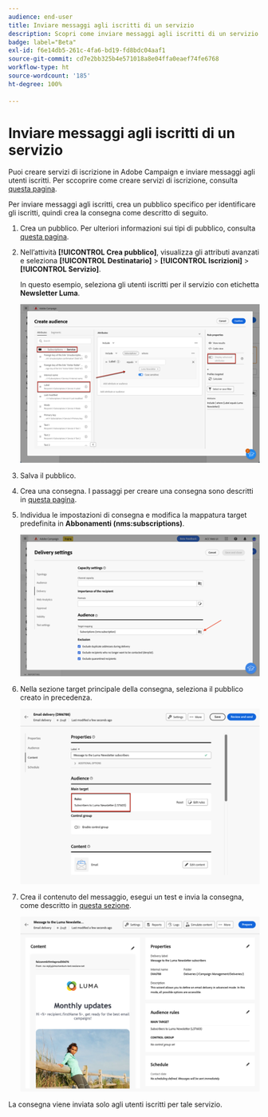 ```yaml
---
audience: end-user
title: Inviare messaggi agli iscritti di un servizio
description: Scopri come inviare messaggi agli iscritti di un servizio
badge: label="Beta"
exl-id: f6e14db5-261c-4fa6-bd19-fd8bdc04aaf1
source-git-commit: cd7e2bb325b4e571018a8e04ffa0eaef74fe6768
workflow-type: ht
source-wordcount: '185'
ht-degree: 100%

---
```


# Inviare messaggi agli iscritti di un servizio

Puoi creare servizi di iscrizione in Adobe Campaign e inviare messaggi agli utenti iscritti. Per sccoprire come creare servizi di iscrizione, consulta [questa pagina](../audience//manage-services.md#create-service).

Per inviare messaggi agli iscritti, crea un pubblico specifico per identificare gli iscritti, quindi crea la consegna come descritto di seguito.

1. Crea un pubblico. Per ulteriori informazioni sui tipi di pubblico, consulta [questa pagina](../audience/create-audience.md).

1. Nell’attività **[!UICONTROL Crea pubblico]**, visualizza gli attributi avanzati e seleziona **[!UICONTROL Destinatario]** > **[!UICONTROL Iscrizioni]** > **[!UICONTROL Servizio]**.

   In questo esempio, seleziona gli utenti iscritti per il servizio con etichetta **Newsletter Luma**.

   ![](assets/service-audience-subscribers.png)

1. Salva il pubblico.
1. Crea una consegna. I passaggi per creare una consegna sono descritti in [questa pagina](../msg/gs-messages.md#create-delivery).
1. Individua le impostazioni di consegna e modifica la mappatura target predefinita in **Abbonamenti (nms:subscriptions)**.

   ![](assets/service-delivery-change-mapping.png)

1. Nella sezione target principale della consegna, seleziona il pubblico creato in precedenza.

   ![](assets/service-delivery-targeting-subscribers.png)

1. Crea il contenuto del messaggio, esegui un test e invia la consegna, come descritto in [questa sezione](../preview-test/preview-test.md).

   ![](assets/service-delivery-ready.png)

La consegna viene inviata solo agli utenti iscritti per tale servizio.
